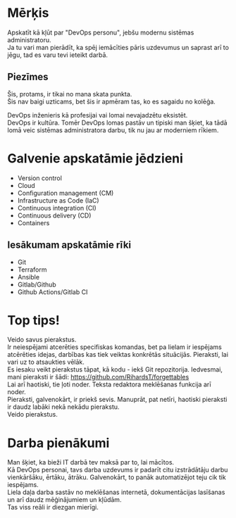 # Mērķis
Apskatīt kā kļūt par "DevOps personu", jebšu modernu sistēmas administratoru.  
Ja tu vari man pierādīt, ka spēj iemācīties pāris uzdevumus
un saprast arī to jēgu, tad es varu tevi ieteikt darbā.

## Piezīmes
Šis, protams, ir tikai no mana skata punkta.  
Šis nav baigi uzticams, bet šis ir apmēram tas, ko es sagaidu no kolēģa.

DevOps inženieris kā profesijai vai lomai nevajadzētu eksistēt.  
DevOps ir kultūra. Tomēr DevOps lomas pastāv un tipiski man šķiet,
ka tādā lomā veic sistēmas administratora darbu, tik nu jau ar moderniem rīkiem.

# Galvenie apskatāmie jēdzieni
- Version control
- Cloud
- Configuration management (CM)
- Infrastructure as Code (IaC)
- Continuous integration (CI)
- Continuous delivery (CD)
- Containers

## Iesākumam apskatāmie rīki
- Git
- Terraform
- Ansible
- Gitlab/Github
- Github Actions/Gitlab CI

# Top tips!
Veido savus pierakstus.  
Ir neiespējami atcerēties specifiskas komandas, bet pa lielam ir iespējams
atcērēties idejas, darbības kas tiek veiktas konkrētās situācijās.
Pieraksti, lai vari uz to atsaukties vēlāk.  
Es iesaku veikt pierakstus tāpat, kā kodu - iekš Git repozitorija.
Iedvesmai, mani pieraksti ir šādi: https://github.com/RihardsT/forgettables  
Lai arī haotiski, tie ļoti noder.
Teksta redaktora meklēšanas funkcija arī noder.  
Pieraksti, galvenokārt, ir priekš sevis.
Manuprāt, pat netīri, haotiski pieraksti ir daudz labāki nekā nekādu pierakstu.  
Veido pierakstus.

# Darba pienākumi
Man šķiet, ka bieži IT darbā tev maksā par to, lai mācītos.  
Kā DevOps personai, tavs darba uzdevums ir padarīt citu izstrādātāju darbu
vienkāršāku, ērtāku, ātrāku. Galvenokārt, to panāk automatizējot teju cik tik iespējams.  
Liela daļa darba sastāv no meklēšanas internetā, dokumentācijas lasīšanas
un arī daudz mēģinājumiem un kļūdām.  
Tas viss reāli ir diezgan mierīgi.
